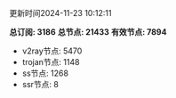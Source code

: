 更新时间2024-11-23 10:12:11

**总订阅: 3186**
**总节点: 21433**
**有效节点: 7894**
- v2ray节点: 5470
- trojan节点: 1148
- ss节点: 1268
- ssr节点: 8
